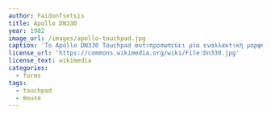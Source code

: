 ```yaml
---
author: FaidonTsetsis
title: Apollo DN330
year: 1982
image_url: /images/apollo-touchpad.jpg
caption: 'Το Apollo DN330 Touchpad αντιπροσωπεύει μία εναλλακτική μορφή ποντικιού, το touchpad, το οποίο ήταν ενσωματωμένο πάνω στο πληκτρολόγιο. Το υπολογιστικό σύστημα Apollo ήταν το πρώτο που υιοθέτησε τη τεχνολογία του touchpad, για της οποίας ο έλεγχος του κέρσορα γινόταν με τη χρήση των δαχτύλων του χρήστη πάνω στην επιφάνεια αφής και έπειτα πραγματοποιούταν σάρωση των συντεταγμένων από τις κινήσεις που καταχωρούταν από τα δάχτυλα του χρήστη. Αυτή η ιδέα ήταν ο πατέρας της αλληλεπίδρασης του χρήστη με τον υπολογιστή μέσω απευθείας επαφής, δίνοντας μία πιο φυσική αίσθηση στη διεπαφή του ανθρώπου με τον υπολογιστή. Η τεχνολογία αυτή αργότερα καθιερώθηκε για κάθε φορητό υπολογιστή.'
license_url: 'https://commons.wikimedia.org/wiki/File:Dn330.jpg'
license_text: wikimedia
categories:
  - forms
tags:
  - touchpad
  - mouse
---
```

